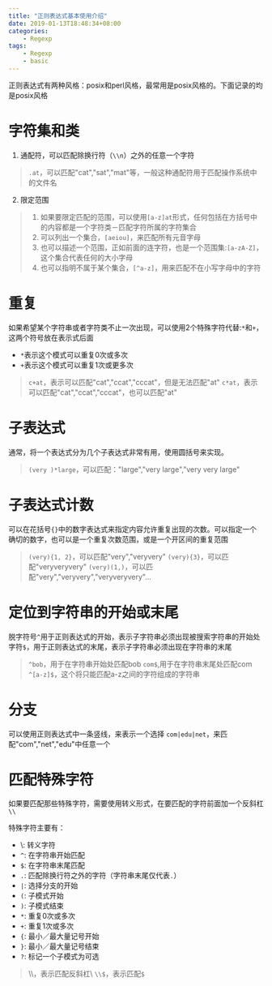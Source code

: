 ```yaml
---
title: "正则表达式基本使用介绍"
date: 2019-01-13T18:48:34+08:00
categories:
    - Regexp
tags: 
    - Regexp
    - basic
---
```


正则表达式有两种风格：posix和perl风格，最常用是posix风格的。下面记录的均是posix风格

# 字符集和类

1. 通配符，可以匹配除换行符（`\\n`）之外的任意一个字符
>`.at`，可以匹配"cat","sat","mat"等，一般这种通配符用于匹配操作系统中的文件名

2. 限定范围
> 1. 如果要限定匹配的范围，可以使用`[a-z]at`形式，任何包括在方括号中的内容都是一个字符类－匹配字符所属的字符集合
>2. 可以列出一个集合，`[aeiou]`，来匹配所有元音字母
>3. 也可以描述一个范围，正如前面的连字符，也是一个范围集:`[a-zA-Z]`，这个集合代表任何的大小字母
>4. 也可以指明不属于某个集合，`[^a-z]`，用来匹配不在小写字母中的字符

# 重复

如果希望某个字符串或者字符类不止一次出现，可以使用2个特殊字符代替:`*`和`+`，这两个符号放在表示式后面
- `*`表示这个模式可以重复0次或多次
- `+`表示这个模式可以重复1次或更多次

>`c+at`，表示可以匹配"cat","ccat","cccat"，但是无法匹配"at"
`c*at`，表示可以匹配"cat","ccat","cccat"，也可以匹配"at"

# 子表达式
通常，将一个表达式分为几个子表达式非常有用，使用圆括号来实现。

>`(very )*large`，可以匹配："large","very large","very very large"

# 子表达式计数
可以在花括号`{}`中的数字表达式来指定内容允许重复出现的次数。可以指定一个确切的数字，也可以是一个重复次数范围，或是一个开区间的重复范围

>`(very){1, 2}`，可以匹配"very","veryvery"
`(very){3}`，可以匹配"veryveryvery"
`(very)(1,)`，可以匹配"very","veryvery","veryveryvery"...

# 定位到字符串的开始或末尾
脱字符号`^`用于正则表达式的开始，表示子字符串必须出现被搜索字符串的开始处
字符`$`，用于正则表达式的末尾，表示子字符串必须出现在字符串的末尾

> `^bob`，用于在字符串开始处匹配bob
> `com$`,用于在字符串末尾处匹配com
> `^[a-z]$`，这个将只能匹配a-z之间的字符组成的字符串

# 分支
可以使用正则表达式中一条竖线，来表示一个选择
`com|edu|net`，来匹配"com","net","edu"中任意一个

# 匹配特殊字符
如果要匹配那些特殊字符，需要使用转义形式，在要匹配的字符前面加一个反斜杠`\\`

特殊字符主要有：
- \\: 转义字符
- `^`: 在字符串开始匹配
- `$`: 在字符串末尾匹配
- `.`: 匹配除换行符之外的字符（字符串末尾仅代表`.`）
- `|`: 选择分支的开始
- `(`: 子模式开始
- `)`: 子模式结束
- `*`: 重复0次或多次
- `+`: 重复1次或多次
- `{`: 最小／最大量记号开始
- `}`: 最小／最大量记号结束
- `?`: 标记一个子模式为可选

> \\\\，表示匹配反斜杠\\
> `\\$`，表示匹配`$`